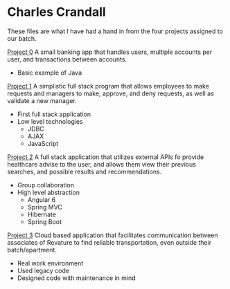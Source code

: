 # Charles Crandall
These files are what I have had a hand in from the four projects assigned to our batch. 

[Project 0](https://github.com/11crandall/RevatureRepo/tree/master/p0-Charles-Crandall)
A small banking app that handles users, multiple accounts per user, and transactions between accounts.
- Basic example of Java

[Project 1](https://github.com/11crandall/RevatureRepo/tree/master/Project1)
A simplistic full stack program that allows employees to make requests and managers to make, approve, and deny requests, as well as validate a new manager.
- First full stack application
- Low level technologies
  - JDBC
  - AJAX
  - JavaScript

[Project 2](https://github.com/11crandall/RevatureRepo/tree/master/Project2)
A full stack application that utilizes external APIs fo provide healthcare advise to the user, and allows them view their previous searches, and possible results and recommendations.
- Group collaboration
- High level abstraction
  - Angular 6
  - Spring MVC
  - Hibernate
  - Spring Boot

[Project 3](https://github.com/revaturelabs/rideshare-client)
Cloud based application that facilitates communication between associates of Revature to find reliable transportation, even outside their batch/apartment.
- Real work environment
- Used legacy code
- Designed code with maintenance in mind
